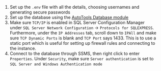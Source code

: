 1. Set up the `.env` file with all the details, choosing usernames and generating secure passwords 
2. Set up the database using the [AutoTools Database module](https://github.com/marc7s/AutoTasks)
3. Make sure `TCP/IP` is enabled in SQL Server Configuration Manager under `SQL Server Network Configuration` -> `Protocols for SQLEXPRESS`. Furthermore, under the `IP Addresses` tab, scroll down to `IPAll` and make sure `TCP Dynamic Ports` is blank and `TCP Port` says 1433. This is to use a static port which is useful for setting up firewall rules and connecting to the instance.
4. Connect to the database through SSMS, then right click to enter `Properties`. Under `Security`, make sure `Server authentication` is set to `SQL Server and Windows Authentication mode`